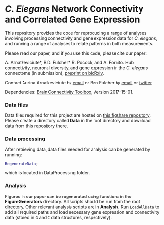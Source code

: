 # _C. Elegans_ Network Connectivity and Correlated Gene Expression

This repository provides the code for reproducing a range of analyses involving processing connectivity and gene expression data for *C. elegans*, and running a range of analyses to relate patterns in both measurements.

Please read our paper, and if you use this code, please cite our paper:

A. Arnatkeviciute\*, B.D. Fulcher\*, R. Pocock, and A. Fornito. Hub connectivity, neuronal diversity, and gene expression in the _C. elegans_ connectome (in submission), [preprint on bioRxiv](https://www.biorxiv.org/content/early/2017/10/21/207134).

Contact Aurina Arnatkeviciute by [email](mailto:aurina.arnatkeviciute@monash.edu) or Ben Fulcher by [email](mailto:ben.d.fulcher@gmail.com) or [twitter](https://twitter.com/bendfulcher).

Dependencies:
[Brain Connectivity Toolbox](https://sites.google.com/site/bctnet/), Version 2017-15-01.

### Data files
Data files required for this project are hosted on [this figshare repository](https://figshare.com/s/797199619fbabdab8c86).
Please create a directory called **Data** in the root directory and download data from this repository there.

### Data processing
After retrieving data, data files needed for analysis can be generated by running:
```matlab
RegenerateData;
```
which is located in DataProcessing folder. 

### Analysis
Figures in our paper can be regenerated using functions in the **FigureGenerators** directory. All scripts should be run from the root directory. 
Other relevant analysis scripts are in **Analysis**.
Run `LoadAllData` to add all required paths and load necessary gene expression and connectivity data (stored in `G` and `C` data structures, respectively).
